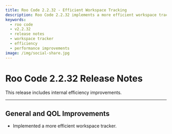 ```yaml
---
title: Roo Code 2.2.32 - Efficient Workspace Tracking
description: Roo Code 2.2.32 implements a more efficient workspace tracker for improved performance and resource management.
keywords:
  - roo code
  - v2.2.32
  - release notes
  - workspace tracker
  - efficiency
  - performance improvements
image: /img/social-share.jpg
---
```


# Roo Code 2.2.32 Release Notes

This release includes internal efficiency improvements.

---

## General and QOL Improvements

*   Implemented a more efficient workspace tracker.